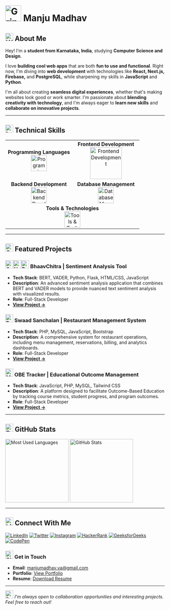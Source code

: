 <h1><span class="emoji header-1"><img src="https://raw.githubusercontent.com/Tarikul-Islam-Anik/Animated-Fluent-Emojis/master/Emojis/Smilies/Grinning%20Cat%20with%20Smiling%20Eyes.png" alt="Grinning Cat with Smiling Eyes" width="50" height="50" /></span>&nbsp;Manju Madhav</h1>

<h2><span class="emoji header-2"><img src="https://raw.githubusercontent.com/Tarikul-Islam-Anik/Animated-Fluent-Emojis/master/Emojis/Hand%20gestures/Waving%20Hand%20Light%20Skin%20Tone.png" alt="Waving Hand Light Skin Tone" width="25" height="25" /></span>&nbsp;About Me</h2>

<div class="about-content">
  <p>Hey! I'm a <strong>student from Karnataka, India</strong>, studying <strong>Computer Science and Design</strong>.</p>

  <p>I love <strong>building cool web apps</strong> that are both <strong>fun to use and functional</strong>. Right now, I'm diving into <strong>web development</strong> with technologies like <strong>React, Next.js, Firebase,</strong> and <strong>PostgreSQL</strong>, while sharpening my skills in <strong>JavaScript</strong> and <strong>Python</strong>.</p>

  <p>I'm all about creating <strong>seamless digital experiences</strong>, whether that's making websites look good or work smarter. I'm passionate about <strong>blending creativity with technology</strong>, and I'm always eager to <strong>learn new skills</strong> and <strong>collaborate on innovative projects</strong>.</p>
</div>

<hr>

<h2><span class="emoji header-2"><img src="https://raw.githubusercontent.com/Tarikul-Islam-Anik/Animated-Fluent-Emojis/master/Emojis/Objects/Laptop.png" alt="Laptop" width="25" height="25" /></span>&nbsp;Technical Skills</h2>

<table class="tech-skills">
  <tr>
    <td align="center" width="50%">
      <b>Programming Languages</b><br>
      <a href="https://skillicons.dev">
        <img src="https://skillicons.dev/icons?i=js,java,py" alt="Programming Languages" height="50">
      </a>
    </td>
    <td align="center" width="50%">
      <b>Frontend Development</b><br>
      <a href="https://skillicons.dev">
        <img src="https://skillicons.dev/icons?i=react,nextjs,html,css,tailwind,bootstrap&perline=3" alt="Frontend Development" height="100">
      </a>
    </td>
  </tr>
  <tr>
    <td align="center" width="50%">
      <b>Backend Development</b><br>
      <a href="https://skillicons.dev">
        <img src="https://skillicons.dev/icons?i=php,flask" alt="Backend Development" height="50">
      </a>
    </td>
    <td align="center" width="50%">
      <b>Database Management</b><br>
      <a href="https://skillicons.dev">
        <img src="https://skillicons.dev/icons?i=mongodb,mysql" alt="Database Management" height="50">
      </a>
    </td>
  </tr>
  <tr>
    <td colspan="2" align="center">
      <b>Tools & Technologies</b><br>
      <a href="https://skillicons.dev">
        <img src="https://skillicons.dev/icons?i=git,figma" alt="Tools & Technologies" height="50">
      </a>
    </td>
  </tr>
</table>

<hr>

<h2><span class="emoji header-2"><img src="https://raw.githubusercontent.com/Tarikul-Islam-Anik/Animated-Fluent-Emojis/master/Emojis/Activities/Sports%20Medal.png" alt="Sports Medal" width="25" height="25" /></span>&nbsp;Featured Projects</h2>

<div class="projects">
  <div class="project">
    <h3><span class="emoji header-3"><img src="https://raw.githubusercontent.com/Tarikul-Islam-Anik/Animated-Fluent-Emojis/master/Emojis/Smilies/Grinning%20Face%20with%20Smiling%20Eyes.png" alt="Grinning Face with Smiling Eyes" width="25" height="25" /><img src="https://raw.githubusercontent.com/Tarikul-Islam-Anik/Animated-Fluent-Emojis/master/Emojis/Smilies/Neutral%20Face.png" alt="Neutral Face" width="25" height="25" /><img src="https://raw.githubusercontent.com/Tarikul-Islam-Anik/Animated-Fluent-Emojis/master/Emojis/Smilies/Frowning%20Face.png" alt="Frowning Face" width="25" height="25" /></span>&nbsp;BhaavChitra | Sentiment Analysis Tool</h3>
    <ul>
      <li><strong>Tech Stack</strong>: BERT, VADER, Python, Flask, HTML/CSS, JavaScript</li>
      <li><strong>Description</strong>: An advanced sentiment analysis application that combines BERT and VADER models to provide nuanced text sentiment analysis with visualized results.</li>
      <li><strong>Role</strong>: Full-Stack Developer</li>
      <li><strong><a href="https://github.com/violetto-rose/BhaavChitra">View Project →</a></strong></li>
    </ul>
  </div>

  <div class="project">
    <h3><span class="emoji header-3"><img src="https://raw.githubusercontent.com/Tarikul-Islam-Anik/Animated-Fluent-Emojis/master/Emojis/Food/Fork%20and%20Knife%20with%20Plate.png" alt="Fork and Knife with Plate" width="25" height="25" /></span>&nbsp;Swaad Sanchalan | Restaurant Management System</h3>
    <ul>
      <li><strong>Tech Stack</strong>: PHP, MySQL, JavaScript, Bootstrap</li>
      <li><strong>Description</strong>: A comprehensive system for restaurant operations, including menu management, reservations, billing, and analytics dashboards.</li>
      <li><strong>Role</strong>: Full-Stack Developer</li>
      <li><strong><a href="https://github.com/violetto-rose/SwaadSanchalan">View Project →</a></strong></li>
    </ul>
  </div>

  <div class="project">
    <h3><span class="emoji header-3"><img src="https://raw.githubusercontent.com/Tarikul-Islam-Anik/Animated-Fluent-Emojis/master/Emojis/People%20with%20professions/Man%20Student%20Light%20Skin%20Tone.png" alt="Man Student Light Skin Tone" width="25" height="25" /></span>&nbsp;OBE Tracker | Educational Outcome Management</h3>
    <ul>
      <li><strong>Tech Stack</strong>: JavaScript, PHP, MySQL, Tailwind CSS</li>
      <li><strong>Description</strong>: A platform designed to facilitate Outcome-Based Education by tracking course metrics, student progress, and program outcomes.</li>
      <li><strong>Role</strong>: Full-Stack Developer</li>
      <li><strong><a href="https://github.com/violetto-rose/OBETracker">View Project →</a></strong></li>
    </ul>
  </div>
</div>

<hr>

<h2><span class="emoji header-2"><img src="https://raw.githubusercontent.com/Tarikul-Islam-Anik/Animated-Fluent-Emojis/master/Emojis/Objects/Bar%20Chart.png" alt="Bar Chart" width="25" height="25" /></span>&nbsp;GitHub Stats</h2>

<div class="github-stats">
  <img src="https://github-readme-stats.vercel.app/api/top-langs?username=violetto-rose&show_icons=true&locale=en&layout=donut&theme=midnight-purple" alt="Most Used Languages" height="200" />
  <img src="https://github-readme-stats.vercel.app/api?username=violetto-rose&show_icons=true&locale=en&theme=midnight-purple" alt="GitHub Stats" height="200" />
</div>

<hr>

<h2><span class="emoji header-2"><img src="https://raw.githubusercontent.com/Tarikul-Islam-Anik/Animated-Fluent-Emojis/master/Emojis/Objects/Link.png" alt="Link" width="25" height="25" /></span>&nbsp;Connect With Me</h2>

<div class="socials">
  <a href="https://linkedin.com/in/manjumadhav-va"><img src="https://img.shields.io/badge/-LinkedIn-0A66C2?style=for-the-badge&logo=linkedin&logoColor=white" alt="LinkedIn"></a>
  <a href="https://twitter.com/the_violetto"><img src="https://img.shields.io/badge/-Twitter-1DA1F2?style=for-the-badge&logo=twitter&logoColor=white" alt="Twitter"></a>
  <a href="https://instagram.com/manjumadhav_geetha"><img src="https://img.shields.io/badge/-Instagram-E4405F?style=for-the-badge&logo=instagram&logoColor=white" alt="Instagram"></a>
  <a href="https://www.hackerrank.com/manjumadhav_va"><img src="https://img.shields.io/badge/-HackerRank-2EC866?style=for-the-badge&logo=hackerrank&logoColor=white" alt="HackerRank"></a>
  <a href="https://auth.geeksforgeeks.org/user/manjumadhav_va/profile"><img src="https://img.shields.io/badge/-GeeksforGeeks-0F9D58?style=for-the-badge&logo=geeksforgeeks&logoColor=white" alt="GeeksforGeeks"></a>
  <a href="https://codepen.io/manju-madhav-v-a"><img src="https://img.shields.io/badge/-CodePen-000000?style=for-the-badge&logo=codepen&logoColor=white" alt="CodePen"></a>
</div>

<div class="contact">
  <h3><span class="emoji header-3"><img src="https://raw.githubusercontent.com/Tarikul-Islam-Anik/Animated-Fluent-Emojis/master/Emojis/Objects/Closed%20Mailbox%20with%20Lowered%20Flag.png" alt="Closed Mailbox with Lowered Flag" width="25" height="25" /></span>&nbsp;Get in Touch</h3>
  <ul>
    <li><strong>Email</strong>: <a href="mailto:manjumadhav.va@gmail.com">manjumadhav.va@gmail.com</a></li>
    <li><strong>Portfolio</strong>: <a href="https://bit.ly/manjumadhav-xo">View Portfolio</a></li>
    <li><strong>Resume</strong>: <a href="https://github.com/violetto-rose/violetto-rose/blob/main/Resume.pdf">Download Resume</a></li>
  </ul>
</div>

<hr>

<p class="footer"><img src="https://raw.githubusercontent.com/Tarikul-Islam-Anik/Animated-Fluent-Emojis/master/Emojis/Activities/Sparkles.png" alt="Sparkles" width="25" height="25" /> <em>I'm always open to collaboration opportunities and interesting projects. Feel free to reach out!</em></p>
